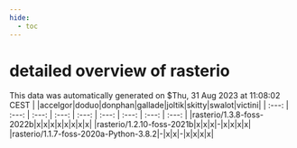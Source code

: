 ```yaml
---
hide:
  - toc
---
```


detailed overview of rasterio
=============================


This data was automatically generated on $Thu, 31 Aug 2023 at 11:08:02 CEST
| |accelgor|doduo|donphan|gallade|joltik|skitty|swalot|victini|
| :---: | :---: | :---: | :---: | :---: | :---: | :---: | :---: | :---: |
|rasterio/1.3.8-foss-2022b|x|x|x|x|x|x|x|x|
|rasterio/1.2.10-foss-2021b|x|x|x|-|x|x|x|x|
|rasterio/1.1.7-foss-2020a-Python-3.8.2|-|x|x|-|x|x|x|x|
